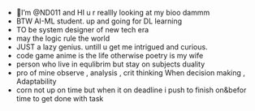 - 👋I’m @ND011 and HI u r reallly looking at my bioo dammm
- BTW AI-ML student. up and going for DL learning
- TO be system designer of new tech era
- may the logic rule the world
- JUST a lazy genius. untill u get me intrigued and  curious.
- code game  anime  is the life otherwise poetry is my wife
- person  who  live in equlibrim but stay on subjects duality
- pro of mine observe , analysis , crit thinking  When  decision making , Adaptability
- corn not up on time but when it on deadline i push to finish on&befor time to get done  with task  
  
